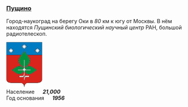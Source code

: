<!--2021-12-01 00:38:04-->
### [Пущино]()
Город-наукоград на берегу Оки в *80* км к югу от Москвы.
В нём находятся *Пущинский биологический научный центр* РАН, большой радиотелескоп.

<img src="./Pushchino.png" width="96px"><br>
Население &emsp; ***21,000*** &emsp;<br>
Год&nbsp;основания &emsp; ***1956***